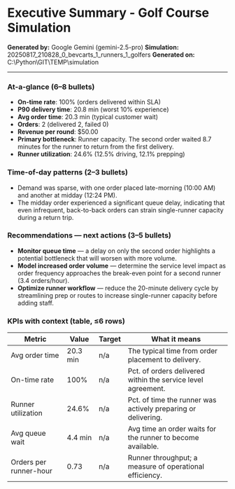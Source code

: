 # Executive Summary - Golf Course Simulation

**Generated by:** Google Gemini (gemini-2.5-pro)
**Simulation:** 20250817_210828_0_bevcarts_1_runners_1_golfers
**Generated on:** C:\Python\GIT\TEMP\simulation

---

### At-a-glance (6–8 bullets)
- **On-time rate**: 100% (orders delivered within SLA)
- **P90 delivery time**: 20.8 min (worst 10% experience)
- **Avg order time**: 20.3 min (typical customer wait)
- **Orders**: 2 (delivered 2, failed 0)
- **Revenue per round**: $50.00
- **Primary bottleneck**: Runner capacity. The second order waited 8.7 minutes for the runner to return from the first delivery.
- **Runner utilization**: 24.6% (12.5% driving, 12.1% prepping)

### Time-of-day patterns (2–3 bullets)
- Demand was sparse, with one order placed late-morning (10:00 AM) and another at midday (12:24 PM).
- The midday order experienced a significant queue delay, indicating that even infrequent, back-to-back orders can strain single-runner capacity during a return trip.

### Recommendations — next actions (3–5 bullets)
- **Monitor queue time** — a delay on only the second order highlights a potential bottleneck that will worsen with more volume.
- **Model increased order volume** — determine the service level impact as order frequency approaches the break-even point for a second runner (3.4 orders/hour).
- **Optimize runner workflow** — reduce the 20-minute delivery cycle by streamlining prep or routes to increase single-runner capacity before adding staff.

### KPIs with context (table, ≤6 rows)
| Metric | Value | Target | What it means |
| - | - | - | - |
| Avg order time | 20.3 min | n/a | The typical time from order placement to delivery. |
| On-time rate | 100% | n/a | Pct. of orders delivered within the service level agreement. |
| Runner utilization | 24.6% | n/a | Pct. of time the runner was actively preparing or delivering. |
| Avg queue wait | 4.4 min | n/a | Avg time an order waits for the runner to become available. |
| Orders per runner-hour | 0.73 | n/a | Runner throughput; a measure of operational efficiency. |